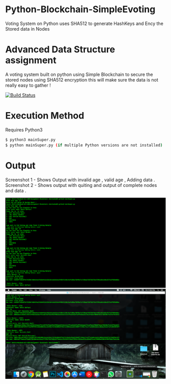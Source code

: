 # Python-Blockchain-SimpleEvoting
Voting System on Python uses SHA512 to generate HashKeys and Ency the Stored data in Nodes

# Advanced Data Structure assignment 
A voting system built on python using Simple Blockchain to secure the stored nodes using SHA512 encryption this will make sure the data is not really easy to gather ! 



[![Build Status](https://travis-ci.org/joemccann/dillinger.svg?branch=master)](https://travis-ci.org/joemccann/dillinger)


# Execution Method
Requires Python3 
```sh
$ python3 mainSuper.py
$ python mainSuper.py (if multiple Python versions are not installed)
```

# Output
Screenshot 1 - Shows Output with invalid age , valid age , Adding data .   
Screenshot 2 - Shows output with quiting and output of complete nodes and data .   

![ScreenShot 1 with invalid Age](ScreenShot1.png)
![ScreenShot 2 with After quitting](Screenshot2.png)



